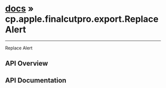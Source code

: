 # [docs](index.md) » cp.apple.finalcutpro.export.ReplaceAlert
---

Replace Alert

## API Overview

## API Documentation

